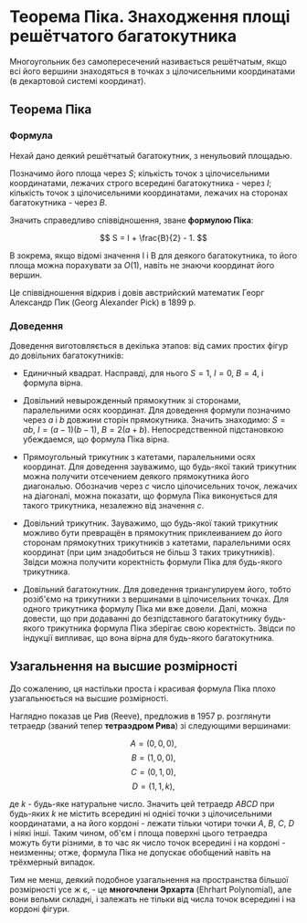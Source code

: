 # Теорема Піка. Знаходження площі решётчатого багатокутника

Многоугольник без самопересечений називається решётчатым, якщо всі його вершини знаходяться в точках з цілочисельними координатами (в декартовой системі координат).

## Теорема Піка

### Формула

Нехай дано деякий решётчатый багатокутник, з ненульовий площадью.

Позначимо його площа через $S$; кількість точок з цілочисельними координатами, лежачих строго всередині багатокутника - через $I$; кількість точок з цілочисельними координатами, лежачих на сторонах багатокутника - через $B$.

Значить справедливо співвідношення, зване **формулою Піка**:

$$ S = I + \frac{B}{2} - 1. $$

В зокрема, якщо відомі значення I і B для деякого багатокутника, то його площа можна порахувати за $O(1)$, навіть не знаючи координат його вершин.

Це співвідношення відкрив і довів австрийский математик Георг Александр Пик (Georg Alexander Pick) в 1899 р.

### Доведення

Доведення виготовляється в декілька этапов: від самих простих фігур до довільних багатокутників:

* Единичный квадрат. Насправді, для нього $S=1$, $I=0$, $B=4$, і формула вірна.

* Довільний невырожденный прямокутник зі сторонами, паралельними осях координат. Для доведення формули позначимо через $a$ і $b$ довжини сторін прямокутника. Значить знаходимо: $S = ab$, $I = (a-1)(b-1)$, $B = 2(a+b)$. Непосредственной підстановкою убеждаемся, що формула Піка вірна.

* Прямоугольный трикутник з катетами, паралельними осях координат. Для доведення зауважимо, що будь-якої такий трикутник можна получити отсечением деякого прямокутника його диагональю. Обозначив через $c$ число цілочисельних точок, лежачих на діагоналі, можна показати, що формула Піка виконується для такого трикутника, незалежно від значення $c$.

* Довільний трикутник. Зауважимо, що будь-якої такий трикутник можливо бути превращён в прямокутник приклеиванием до його сторонам прямокутних трикутників з катетами, паралельними осях координат (при цим знадобиться не більш 3 таких трикутників). Звідси можна получити коректність формули Піка для будь-якого трикутника.

* Довільний багатокутник. Для доведення триангулируем його, тобто розіб'ємо на трикутники з вершинами в цілочисельних точках. Для одного трикутника формулу Піка ми вже довели. Далі, можна довести, що при додаванні до безпідставного багатокутнику будь-якого трикутника формула Піка зберігає свою коректність. Звідси по індукції випливає, що вона вірна для будь-якого багатокутника.

## Узагальнення на высшие розмірності

До сожалению, ця настільки проста і красивая формула Піка плохо узагальнюється на высшие розмірності.

Наглядно показав це Рив (Reeve), предложив в 1957 р. розглянути тетраедр (званий тепер **тетраэдром Рива**) зі следующими вершинами:

$$ A = (0,0,0), $$
$$ B = (1,0,0), $$
$$ C = (0,1,0), $$
$$ D = (1,1,k), $$

де $k$ - будь-яке натуральне число. Значить цей тетраедр $ABCD$ при будь-яких $k$ не містить всередині ні однієї точки з цілочисельними координатами, а на його кордоні - лежати тільки чотири точки $A$, $B$, $C$, $D$ і ніякі інші. Таким чином, об'єм і площа поверхні цього тетраедра можуть бути різними, в то час як число точок всередині і на кордоні - неизменны; отже, формула Піка не допускає обобщений навіть на трёхмерный випадок.

Тим не менш, деякий подобное узагальнення на пространства більшої розмірності усе ж є, - це **многочлени Эрхарта** (Ehrhart Polynomial), але вони вельми складні, і залежать не тільки від числа точок всередині і на кордоні фігури.
